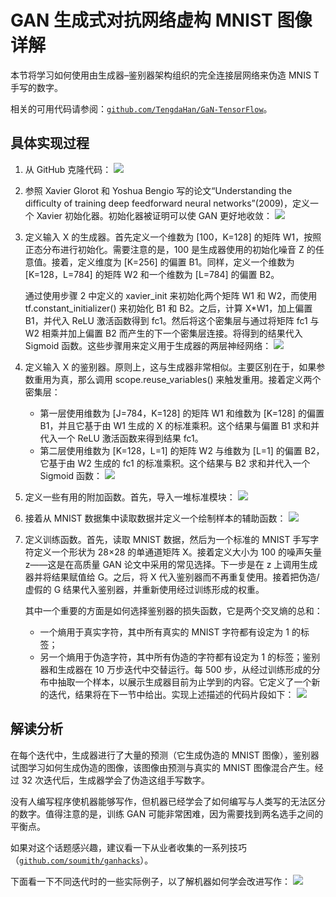 # GAN 生成式对抗网络虚构 MNIST 图像详解

本节将学习如何使用由生成器–鉴别器架构组织的完全连接层网络来伪造 MNIS T 手写的数字。

相关的可用代码请参阅：[`github.com/TengdaHan/GaN-TensorFlow`](https://github.com/TengdaHan/GaN-TensorFlow)。

## 具体实现过程

1.  从 GitHub 克隆代码：
    ![](img/df5ce4b90ac6192badd0288ce8d85f17.jpg)

2.  参照 Xavier Glorot 和 Yoshua Bengio 写的论文“Understanding the difficulty of training deep feedforward neural networks”(2009)，定义一个 Xavier 初始化器。初始化器被证明可以使 GAN 更好地收敛：
    ![](img/25e9fb29e432717790ecfee1a6bead25.jpg)

3.  定义输入 X 的生成器。首先定义一个维数为 [100，K=128] 的矩阵 W1，按照正态分布进行初始化。需要注意的是，100 是生成器使用的初始化噪音 Z 的任意值。接着，定义维度为 [K=256] 的偏置 B1。同样，定义一个维数为 [K=128，L=784] 的矩阵 W2 和一个维数为 [L=784] 的偏置 B2。

    通过使用步骤 2 中定义的 xavier_init 来初始化两个矩阵 W1 和 W2，而使用 tf.constant_initializer() 来初始化 B1 和 B2。之后，计算 X*W1，加上偏置 B1，并代入 ReLU 激活函数得到 fc1。然后将这个密集层与通过将矩阵 fc1 与 W2 相乘并加上偏置 B2 而产生的下一个密集层连接。将得到的结果代入 Sigmoid 函数。这些步骤用来定义用于生成器的两层神经网络：
    ![](img/7daec6eb30046e8b0c2e60184fdd459c.jpg)

4.  定义输入 X 的鉴别器。原则上，这与生成器非常相似。主要区别在于，如果参数重用为真，那么调用 scope.reuse_variables() 来触发重用。接着定义两个密集层：
    *   第一层使用维数为 [J=784，K=128] 的矩阵 W1 和维数为 [K=128] 的偏置 B1，并且它基于由 W1 生成的 X 的标准乘积。这个结果与偏置 B1 求和并代入一个 ReLU 激活函数来得到结果 fc1。
    *   第二层使用维数为 [K=128，L=1] 的矩阵 W2 与维数为 [L=1] 的偏置 B2，它基于由 W2 生成的 fc1 的标准乘积。这个结果与 B2 求和并代入一个 Sigmoid 函数：
    ![](img/ff17d9d31743972b1940e82587726bb5.jpg)

5.  定义一些有用的附加函数。首先，导入一堆标准模块：
    ![](img/9480a41801d259485525908871305d6d.jpg)

6.  接着从 MNIST 数据集中读取数据并定义一个绘制样本的辅助函数：
    ![](img/437b2b98a9583fbe15a628a843ff676d.jpg)

7.  定义训练函数。首先，读取 MNIST 数据，然后为一个标准的 MNIST 手写字符定义一个形状为 28×28 的单通道矩阵 X。接着定义大小为 100 的噪声矢量 z——这是在高质量 GAN 论文中采用的常见选择。下一步是在 z 上调用生成器并将结果赋值给 G。之后，将 X 代入鉴别器而不再重复使用。接着把伪造/虚假的 G 结果代入鉴别器，并重新使用经过训练形成的权重。

    其中一个重要的方面是如何选择鉴别器的损失函数，它是两个交叉熵的总和：
    *   一个熵用于真实字符，其中所有真实的 MNIST 字符都有设定为 1 的标签；
    *   另一个熵用于伪造字符，其中所有伪造的字符都有设定为 1 的标签；鉴别器和生成器在 10 万步迭代中交替运行。每 500 步，从经过训练形成的分布中抽取一个样本，以展示生成器目前为止学到的内容。它定义了一个新的迭代，结果将在下一节中给出。实现上述描述的代码片段如下：
    ![](img/3234bc816c7c8c1b10fb86d30cdce133.jpg)

## 解读分析

在每个迭代中，生成器进行了大量的预测（它生成伪造的 MNIST 图像），鉴别器试图学习如何生成伪造的图像，该图像由预测与真实的 MNIST 图像混合产生。经过 32 次迭代后，生成器学会了伪造这组手写数字。

没有人编写程序使机器能够写作，但机器已经学会了如何编写与人类写的无法区分的数字。值得注意的是，训练 GAN 可能非常困难，因为需要找到两名选手之间的平衡点。

如果对这个话题感兴趣，建议看一下从业者收集的一系列技巧（[`github.com/soumith/ganhacks`](https://github.com/soumith/ganhacks)）。

下面看一下不同迭代时的一些实际例子，以了解机器如何学会改进写作：
![](img/54af354d49774e593c14888e6d5d6283.jpg)